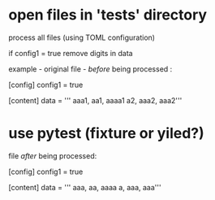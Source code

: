 # open files in 'tests' directory

process all files (using TOML configuration)

if config1 = true 
  remove digits in data
  
  
example - original file - *before* being processed :

[config]
config1 = true

[content]
data = '''
aaa1, aa1, aaaa1
a2, aaa2, aaa2'''


# use pytest (fixture or yiled?)

file *after* being processed:

[config]
config1 = true

[content]
data = '''
aaa, aa, aaaa
a, aaa, aaa'''
